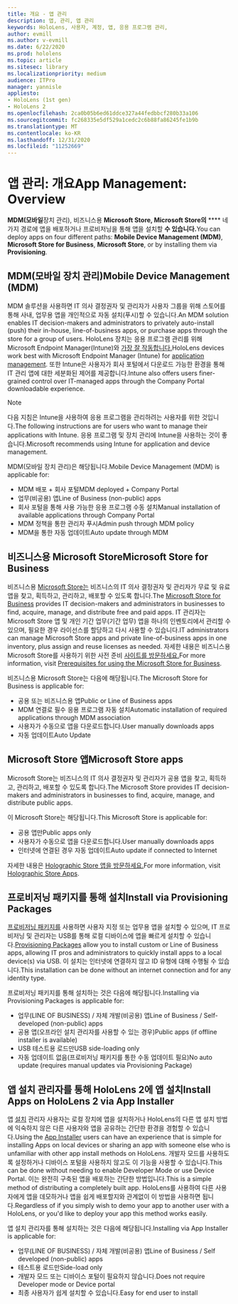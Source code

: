 ```yaml
---
title: 개요 - 앱 관리
description: 앱, 관리, 앱 관리
keywords: HoloLens, 사용자, 계정, 앱, 응용 프로그램 관리,
author: evmill
ms.author: v-evmill
ms.date: 6/22/2020
ms.prod: hololens
ms.topic: article
ms.sitesec: library
ms.localizationpriority: medium
audience: ITPro
manager: yannisle
appliesto:
- HoloLens (1st gen)
- HoloLens 2
ms.openlocfilehash: 2ca0b05b6ed61ddce327a44fedbbcf280b33a106
ms.sourcegitcommit: fc268335e5df529a1cedc2c6b88fa86245fe1b9b
ms.translationtype: MT
ms.contentlocale: ko-KR
ms.lasthandoff: 12/31/2020
ms.locfileid: "11252669"
---
```

# <span data-ttu-id="052ec-104">앱 관리: 개요</span><span class="sxs-lookup"><span data-stu-id="052ec-104">App Management: Overview</span></span>

<span data-ttu-id="052ec-105">**MDM(모바일**장치 관리), 비즈니스용 **Microsoft Store, Microsoft Store의** \*\*\*\* 네 가지 경로에 앱을 배포하거나 프로비저닝을 통해 앱을 설치할 **수 있습니다.**</span><span class="sxs-lookup"><span data-stu-id="052ec-105">You can deploy apps on four different paths: **Mobile Device Management (MDM)**, **Microsoft Store for Business**, **Microsoft Store**, or by installing them via **Provisioning**.</span></span>

## <span data-ttu-id="052ec-106">MDM(모바일 장치 관리)</span><span class="sxs-lookup"><span data-stu-id="052ec-106">Mobile Device Management (MDM)</span></span>

<span data-ttu-id="052ec-107">MDM 솔루션을 사용하면 IT 의사 결정권자 및 관리자가 사용자 그룹을 위해 스토어를 통해 사내, 업무용 앱을 개인적으로 자동 설치(푸시)할 수 있습니다.</span><span class="sxs-lookup"><span data-stu-id="052ec-107">An MDM solution enables IT decision-makers and administrators to privately auto-install (push) their in-house, line-of-business apps, or purchase apps through the store for a group of users.</span></span> <span data-ttu-id="052ec-108">HoloLens 장치는 응용 프로그램 관리를 위해 Microsoft Endpoint Manager(Intune)와 [가장 잘 작동합니다.](app-deploy-intune.md)</span><span class="sxs-lookup"><span data-stu-id="052ec-108">HoloLens devices work best with Microsoft Endpoint Manager (Intune) for [application management](app-deploy-intune.md).</span></span> <span data-ttu-id="052ec-109">또한 Intune은 사용자가 회사 포털에서 다운로드 가능한 환경을 통해 IT 관리 앱에 대한 세분화된 제어를 제공합니다.</span><span class="sxs-lookup"><span data-stu-id="052ec-109">Intune also offers users finer-grained control over IT-managed apps through the Company Portal downloadable experience.</span></span>

> [!NOTE]
> <span data-ttu-id="052ec-110">다음 지침은 Intune을 사용하여 응용 프로그램을 관리하려는 사용자를 위한 것입니다.</span><span class="sxs-lookup"><span data-stu-id="052ec-110">The following instructions are for users who want to manage their applications with Intune.</span></span> <span data-ttu-id="052ec-111">응용 프로그램 및 장치 관리에 Intune을 사용하는 것이 좋습니다.</span><span class="sxs-lookup"><span data-stu-id="052ec-111">Microsoft recommends using Intune for application and device management.</span></span>

<span data-ttu-id="052ec-112">MDM(모바일 장치 관리)은 해당됩니다.</span><span class="sxs-lookup"><span data-stu-id="052ec-112">Mobile Device Management (MDM) is applicable for:</span></span>

* <span data-ttu-id="052ec-113">MDM 배포 + 회사 포털</span><span class="sxs-lookup"><span data-stu-id="052ec-113">MDM deployed + Company Portal</span></span>
* <span data-ttu-id="052ec-114">업무(비공용) 앱</span><span class="sxs-lookup"><span data-stu-id="052ec-114">Line of Business (non-public) apps</span></span>
* <span data-ttu-id="052ec-115">회사 포털을 통해 사용 가능한 응용 프로그램 수동 설치</span><span class="sxs-lookup"><span data-stu-id="052ec-115">Manual installation of available applications through Company Portal</span></span>
* <span data-ttu-id="052ec-116">MDM 정책을 통한 관리자 푸시</span><span class="sxs-lookup"><span data-stu-id="052ec-116">Admin push through MDM policy</span></span>
* <span data-ttu-id="052ec-117">MDM을 통한 자동 업데이트</span><span class="sxs-lookup"><span data-stu-id="052ec-117">Auto update through MDM</span></span>

## <span data-ttu-id="052ec-118">비즈니스용 Microsoft Store</span><span class="sxs-lookup"><span data-stu-id="052ec-118">Microsoft Store for Business</span></span>

<span data-ttu-id="052ec-119">비즈니스용 [Microsoft Store는](app-deploy-store-business.md) 비즈니스의 IT 의사 결정권자 및 관리자가 무료 및 유료 앱을 찾고, 획득하고, 관리하고, 배포할 수 있도록 합니다.</span><span class="sxs-lookup"><span data-stu-id="052ec-119">The [Microsoft Store for Business](app-deploy-store-business.md) provides IT decision-makers and administrators in businesses to find, acquire, manage, and distribute free and paid apps.</span></span> <span data-ttu-id="052ec-120">IT 관리자는 Microsoft Store 앱 및 개인 기간 업무(기간 업무) 앱을 하나의 인벤토리에서 관리할 수 있으며, 필요한 경우 라이선스를 할당하고 다시 사용할 수 있습니다.</span><span class="sxs-lookup"><span data-stu-id="052ec-120">IT administrators can manage Microsoft Store apps and private line-of-business apps in one inventory, plus assign and reuse licenses as needed.</span></span> <span data-ttu-id="052ec-121">자세한 내용은 비즈니스용 Microsoft Store를 사용하기 위한 사전 준비 [사이트를 방문하세요.](https://docs.microsoft.com/microsoft-store/prerequisites-microsoft-store-for-business)</span><span class="sxs-lookup"><span data-stu-id="052ec-121">For more information, visit [Prerequisites for using the Microsoft Store for Business](https://docs.microsoft.com/microsoft-store/prerequisites-microsoft-store-for-business).</span></span>

<span data-ttu-id="052ec-122">비즈니스용 Microsoft Store는 다음에 해당됩니다.</span><span class="sxs-lookup"><span data-stu-id="052ec-122">The Microsoft Store for Business is applicable for:</span></span>

* <span data-ttu-id="052ec-123">공용 또는 비즈니스용 앱</span><span class="sxs-lookup"><span data-stu-id="052ec-123">Public or Line of Business apps</span></span>
* <span data-ttu-id="052ec-124">MDM 연결로 필수 응용 프로그램 자동 설치</span><span class="sxs-lookup"><span data-stu-id="052ec-124">Automatic installation of required applications through MDM association</span></span>
* <span data-ttu-id="052ec-125">사용자가 수동으로 앱을 다운로드합니다.</span><span class="sxs-lookup"><span data-stu-id="052ec-125">User manually downloads apps</span></span>
* <span data-ttu-id="052ec-126">자동 업데이트</span><span class="sxs-lookup"><span data-stu-id="052ec-126">Auto Update</span></span>

## <span data-ttu-id="052ec-127">Microsoft Store 앱</span><span class="sxs-lookup"><span data-stu-id="052ec-127">Microsoft Store apps</span></span>

<span data-ttu-id="052ec-128">Microsoft Store는 비즈니스의 IT 의사 결정권자 및 관리자가 공용 앱을 찾고, 획득하고, 관리하고, 배포할 수 있도록 합니다.</span><span class="sxs-lookup"><span data-stu-id="052ec-128">The Microsoft Store provides IT decision-makers and administrators in businesses to find, acquire, manage, and distribute public apps.</span></span>

<span data-ttu-id="052ec-129">이 Microsoft Store는 해당됩니다.</span><span class="sxs-lookup"><span data-stu-id="052ec-129">This Microsoft Store is applicable for:</span></span>

* <span data-ttu-id="052ec-130">공용 앱만</span><span class="sxs-lookup"><span data-stu-id="052ec-130">Public apps only</span></span>
* <span data-ttu-id="052ec-131">사용자가 수동으로 앱을 다운로드합니다.</span><span class="sxs-lookup"><span data-stu-id="052ec-131">User manually downloads apps</span></span>
* <span data-ttu-id="052ec-132">인터넷에 연결된 경우 자동 업데이트</span><span class="sxs-lookup"><span data-stu-id="052ec-132">Auto update if connected to Internet</span></span>

<span data-ttu-id="052ec-133">자세한 내용은 [Holographic Store 앱을 방문하세요.](https://docs.microsoft.com/hololens/holographic-store-apps)</span><span class="sxs-lookup"><span data-stu-id="052ec-133">For more information, visit [Holographic Store Apps](https://docs.microsoft.com/hololens/holographic-store-apps).</span></span>

## <span data-ttu-id="052ec-134">프로비저닝 패키지를 통해 설치</span><span class="sxs-lookup"><span data-stu-id="052ec-134">Install via Provisioning Packages</span></span>

<span data-ttu-id="052ec-135">[프로비저닝 패키지를](app-deploy-provisioning-package.md) 사용하면 사용자 지정 또는 업무용 앱을 설치할 수 있으며, IT 프로비저닝 및 관리자는 USB를 통해 로컬 디바이스에 앱을 빠르게 설치할 수 있습니다.</span><span class="sxs-lookup"><span data-stu-id="052ec-135">[Provisioning Packages](app-deploy-provisioning-package.md) allow you to install custom or Line of Business apps, allowing IT pros and administrators to quickly install apps to a local device(s) via USB.</span></span> <span data-ttu-id="052ec-136">이 설치는 인터넷에 연결하지 않고 ID 유형에 대해 수행될 수 있습니다.</span><span class="sxs-lookup"><span data-stu-id="052ec-136">This installation can be done without an internet connection and for any identity type.</span></span>

<span data-ttu-id="052ec-137">프로비저닝 패키지를 통해 설치하는 것은 다음에 해당됩니다.</span><span class="sxs-lookup"><span data-stu-id="052ec-137">Installing via Provisioning Packages is applicable for:</span></span>

* <span data-ttu-id="052ec-138">업무(LINE OF BUSINESS) / 자체 개발(비공용) 앱</span><span class="sxs-lookup"><span data-stu-id="052ec-138">Line of Business / Self-developed (non-public) apps</span></span>
* <span data-ttu-id="052ec-139">공용 앱(오프라인 설치 관리자를 사용할 수 있는 경우)</span><span class="sxs-lookup"><span data-stu-id="052ec-139">Public apps (if offline installer is available)</span></span>
* <span data-ttu-id="052ec-140">USB 테스트용 로드만</span><span class="sxs-lookup"><span data-stu-id="052ec-140">USB side-loading only</span></span>
* <span data-ttu-id="052ec-141">자동 업데이트 없음(프로비저닝 패키지를 통한 수동 업데이트 필요)</span><span class="sxs-lookup"><span data-stu-id="052ec-141">No auto update (requires manual updates via Provisioning Package)</span></span>

## <span data-ttu-id="052ec-142">앱 설치 관리자를 통해 HoloLens 2에 앱 설치</span><span class="sxs-lookup"><span data-stu-id="052ec-142">Install Apps on HoloLens 2 via App Installer</span></span>

<span data-ttu-id="052ec-143">앱 [설치](app-deploy-app-installer.md) 관리자 사용자는 로컬 장치에 앱을 설치하거나 HoloLens의 다른 앱 설치 방법에 익숙하지 않은 다른 사용자와 앱을 공유하는 간단한 환경을 경험할 수 있습니다.</span><span class="sxs-lookup"><span data-stu-id="052ec-143">Using the [App Installer](app-deploy-app-installer.md) users can have an experience that is simple for installing Apps on local devices or sharing an app with someone else who is unfamiliar with other app install methods on HoloLens.</span></span> <span data-ttu-id="052ec-144">개발자 모드를 사용하도록 설정하거나 디바이스 포털을 사용하지 않고도 이 기능을 사용할 수 있습니다.</span><span class="sxs-lookup"><span data-stu-id="052ec-144">This can be done without needing to enable Developer Mode or use Device Portal.</span></span> <span data-ttu-id="052ec-145">이는 완전히 구축된 앱을 배포하는 간단한 방법입니다.</span><span class="sxs-lookup"><span data-stu-id="052ec-145">This is a simple method of distributing a completely built app.</span></span> <span data-ttu-id="052ec-146">HoloLens를 사용하여 다른 사용자에게 앱을 데모하거나 앱을 쉽게 배포할지와 관계없이 이 방법을 사용하면 됩니다.</span><span class="sxs-lookup"><span data-stu-id="052ec-146">Regardless of if you simply wish to demo your app to another user with a HoloLens, or you'd like to deploy your app this method works easily.</span></span>

<span data-ttu-id="052ec-147">앱 설치 관리자를 통해 설치하는 것은 다음에 해당됩니다.</span><span class="sxs-lookup"><span data-stu-id="052ec-147">Installing via App Installer is applicable for:</span></span>

* <span data-ttu-id="052ec-148">업무(LINE OF BUSINESS) / 자체 개발(비공용) 앱</span><span class="sxs-lookup"><span data-stu-id="052ec-148">Line of Business / Self developed (non-public) apps</span></span>
* <span data-ttu-id="052ec-149">테스트용 로드만</span><span class="sxs-lookup"><span data-stu-id="052ec-149">Side-load only</span></span>
* <span data-ttu-id="052ec-150">개발자 모드 또는 디바이스 포털이 필요하지 않습니다.</span><span class="sxs-lookup"><span data-stu-id="052ec-150">Does not require Developer mode or Device portal</span></span>
* <span data-ttu-id="052ec-151">최종 사용자가 쉽게 설치할 수 있습니다.</span><span class="sxs-lookup"><span data-stu-id="052ec-151">Easy for end user to install</span></span>
